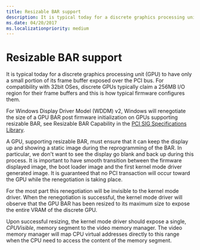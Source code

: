 ```yaml
---
title: Resizable BAR support
description: It is typical today for a discrete graphics processing unit (GPU) to have only a small portion of its frame buffer exposed over the PCI bus.
ms.date: 04/20/2017
ms.localizationpriority: medium
---
```


# Resizable BAR support

It is typical today for a discrete graphics processing unit (GPU) to have only a small portion of its frame buffer exposed over the PCI bus. For compatibility with 32bit OSes, discrete GPUs typically claim a 256MB I/O region for their frame buffers and this is how typical firmware configures them.

For Windows Display Driver Model (WDDM) v2, Windows will renegotiate the size of a GPU BAR post firmware initialization on GPUs supporting resizable BAR, see Resizable BAR Capability in the [PCI SIG Specifications Library](https://go.microsoft.com/fwlink/p/?LinkId=690603).

A GPU, supporting resizable BAR, must ensure that it can keep the display up and showing a static image during the reprogramming of the BAR. In particular, we don't want to see the display go blank and back up during this process. It is important to have smooth transition between the firmware displayed image, the boot loader image and the first kernel mode driver generated image. It is guaranteed that no PCI transaction will occur toward the GPU while the renegotiation is taking place.

For the most part this renegotiation will be invisible to the kernel mode driver. When the renegotiation is successful, the kernel mode driver will observe that the GPU BAR has been resized to its maximum size to expose the entire VRAM of the discrete GPU.

Upon successful resizing, the kernel mode driver should expose a single, *CPUVisible*, memory segment to the video memory manager. The video memory manager will map CPU virtual addresses directly to this range when the CPU need to access the content of the memory segment.
